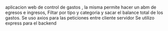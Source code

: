 aplicacion web de control de gastos , la misma permite hacer un abm de egresos e ingresos, Filtar por tipo y categoria y sacar el balance total de los gastos.
Se uso axios para las peticiones entre cliente servidor 
Se utilizo express para el backend
